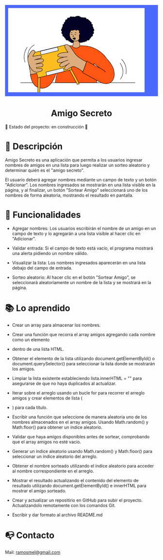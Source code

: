 <div style="background-color: #4B69FD; padding: 10px;">
    <img src="https://github.com/RamosMel/amigoSecreto/blob/main/assets/amigo-secreto.png?raw=true" alt="Texto alternativo" />
</div>
<h1 align="center"> Amigo Secreto </h1>

:construction: Estado del proyecto: en construcción :construction:

# :paperclip: Descripción

Amigo Secreto es una aplicación que permita a los usuarios ingresar nombres de amigos en una lista para luego realizar un sorteo aleatorio y determinar quién es el "amigo secreto".

El usuario deberá agregar nombres mediante un campo de texto y un botón "Adicionar". Los nombres ingresados se mostrarán en una lista visible en la página, y al finalizar, un botón "Sortear Amigo" seleccionará uno de los nombres de forma aleatoria, mostrando el resultado en pantalla.

# :hammer: Funcionalidades

* Agregar nombres: Los usuarios escribirán el nombre de un amigo en un campo de texto y lo agregarán a una lista visible al hacer clic en "Adicionar".

* Validar entrada: Si el campo de texto está vacío, el programa mostrará una alerta pidiendo un nombre válido.

* Visualizar la lista: Los nombres ingresados aparecerán en una lista debajo del campo de entrada.

* Sorteo aleatorio: Al hacer clic en el botón "Sortear Amigo", se seleccionará aleatoriamente un nombre de la lista y se mostrará en la página.

# :books: Lo aprendido

* Crear un array para almacenar los nombres.

* Crear una función que recorra el array amigos agregando cada nombre como un elemento <li> dentro de una lista HTML.

* Obtener el elemento de la lista utilizando document.getElementById() o document.querySelector() para seleccionar la lista donde se mostrarán los amigos.

* Limpiar la lista existente estableciendo lista.innerHTML = "" para asegurarse de que no haya duplicados al actualizar.

* Iterar sobre el arreglo usando un bucle for para recorrer el arreglo amigos y crear elementos de lista (<li>) para cada título.

* Escribir una función que seleccione de manera aleatoria uno de los nombres almacenados en el array amigos. Usando Math.random() y Math.floor() para obtener un índice aleatorio.

* Validar que haya amigos disponibles antes de sortear, comprobando que el array amigos no esté vacío.

* Generar un índice aleatorio usando Math.random() y Math.floor() para seleccionar un índice aleatorio del arreglo.

* Obtener el nombre sorteado utilizando el índice aleatorio para acceder al nombre correspondiente en el arreglo.

* Mostrar el resultado actualizando el contenido del elemento de resultado utilizando document.getElementById()  e innerHTML para mostrar el amigo sorteado.

* Crear y actualizar un repositirio en GitHub para subir el proyecto. Actualizandolo remotamente con los comandos Git.

* Escribir y dar formato al archivo README.md


# :mailbox_with_no_mail: Contacto
Mail: [ramosmel@gmail.com](mailto:ramosmel@gmail.com)